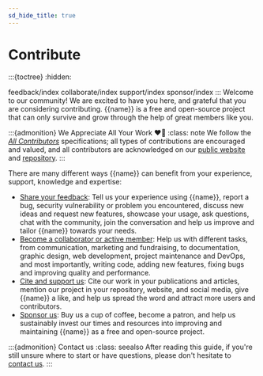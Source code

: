 ```yaml
---
sd_hide_title: true
---
```

# Contribute
:::{toctree}
:hidden:

feedback/index
collaborate/index
support/index
sponsor/index
:::
Welcome to our community!
We are excited to have you here, 
and grateful that you are considering contributing.
{{name}} is a free and open-source project that can only survive and grow 
through the help of great members like you.

:::{admonition} We Appreciate All Your Work ❤️🙏
:class: note
We follow the [*All Contributors*](https://allcontributors.org/docs/en/specification) specifications; 
all types of contributions are encouraged and valued, and 
all contributors are acknowledged on our [public website](../about/index.md#contributors) 
and [repository](../news/categoty/release-notes).
:::

There are many different ways {{name}} can benefit from your experience, 
support, knowledge and expertise:
* [Share your feedback](feedback/index): Tell us your experience using {{name}}, 
report a bug, security vulnerability or problem you encountered, discuss new ideas and request new features, 
showcase your usage, ask questions, chat with the community, 
join the conversation and help us improve and tailor {{name}} towards your needs.
* [Become a collaborator or active member](./collaborate/index): Help us with different tasks,
from communication, marketing and fundraising, to documentation, graphic design,
web development, project maintenance and DevOps, and most importantly, 
writing code, adding new features, fixing bugs and improving quality and performance.
* [Cite and support us](./support/index): Cite our work in your publications and articles, 
mention our project in your repository, website, and social media, 
give {{name}} a like, and help us spread the word and attract more users and contributors.
* [Sponsor us](./sponsor/index): Buy us a cup of coffee, become a patron, and help us sustainably
invest our times and resources into improving and maintaining {{name}} as
a free and open-source project.

:::{admonition} Contact us
:class: seealso
After reading this guide, if you're still unsure where to start or have questions, 
please don't hesitate to [contact us](../help/contact/index.md). 
:::

